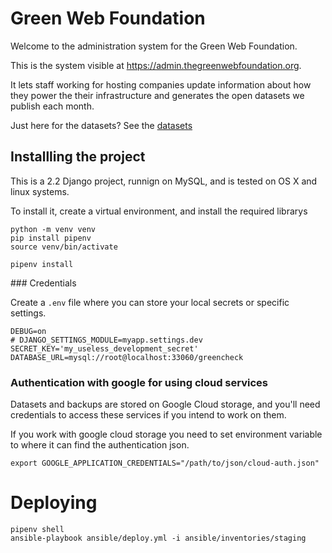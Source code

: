 # Green Web Foundation

Welcome to the administration system for the Green Web Foundation.

This is the system visible at https://admin.thegreenwebfoundation.org.

It lets staff working for hosting companies update information about how they power the their infrastructure and generates the open datasets we publish each month.

Just here for the datasets? See the [datasets]()

## Installling the project

This is a 2.2 Django project, runnign on MySQL, and is tested on OS X and linux systems.

To install it, create a virtual environment, and install the required librarys

```
python -m venv venv
pip install pipenv
source venv/bin/activate

pipenv install
```

### Credentials

Create a `.env` file where you can store your local secrets or specific settings.

```
DEBUG=on
# DJANGO_SETTINGS_MODULE=myapp.settings.dev
SECRET_KEY='my_useless_development_secret'
DATABASE_URL=mysql://root@localhost:33060/greencheck
```

### Authentication with google for using cloud services

Datasets and backups are stored on Google Cloud storage, and you'll need credentials to access these services if you intend to work on them.

If you work with google cloud storage you need to set environment variable to where it can find the authentication json.

```
export GOOGLE_APPLICATION_CREDENTIALS="/path/to/json/cloud-auth.json"
```

# Deploying

```
pipenv shell
ansible-playbook ansible/deploy.yml -i ansible/inventories/staging
```
